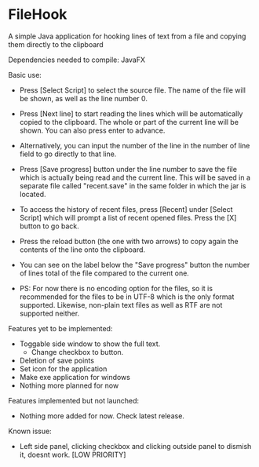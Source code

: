 # FileHook
A simple Java application for hooking lines of text from a file and copying them directly to the clipboard

Dependencies needed to compile: JavaFX

Basic use:
 * Press [Select Script] to select the source file. The name of the file will be shown, as well as the line number 0.
 * Press [Next line] to start reading the lines which will be automatically copied to the clipboard. The whole or part of the current line will be shown. You can also press enter to advance.
 * Alternatively, you can input the number of the line in the number of line field to go directly to that line.
 * Press [Save progress] button under the line number to save the file which is actually being read and the current line. This will be saved in a separate file called "recent.save" in the same folder in which the jar is located.
 * To access the history of recent files, press [Recent] under [Select Script] which will prompt a list of recent opened files. Press the [X] button to go back.
 * Press the reload button (the one with two arrows) to copy again the contents of the line onto the clipboard.
 * You can see on the label below the "Save progress" button the number of lines total of the file compared to the current one.
 
 * PS: For now there is no encoding option for the files, so it is recommended for the files to be in UTF-8 which is the only format supported. Likewise, non-plain text files as well as RTF are not supported neither. 
 
Features yet to be implemented:
  * Toggable side window to show the full text.
    * Change checkbox to button.
  * Deletion of save points
  * Set icon for the application
  * Make exe application for windows
  * Nothing more planned for now
  
Features implemented but not launched:
  
  * Nothing more added for now. Check latest release.
  
Known issue:
  * Left side panel, clicking checkbox and clicking outside panel to dismish it, doesnt work. [LOW PRIORITY]
	
